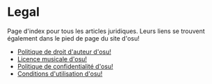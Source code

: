 # Legal

Page d'index pour tous les articles juridiques. Leurs liens se trouvent également dans le pied de page du site d'osu!

- [Politique de droit d'auteur d'osu!](Copyright)
- [Licence musicale d'osu!](Music_licensing)
- [Politique de confidentialité d'osu!](Privacy)
- [Conditions d'utilisation d'osu!](Terms)
